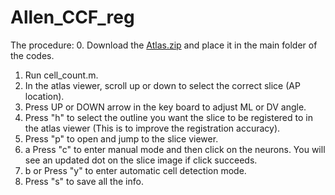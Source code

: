 # Allen_CCF_reg
The procedure:
0. Download the [Atlas.zip](https://drive.google.com/file/d/1-s8XfBQZxoolgtlJvwWK4daDHjxN6Jaa/view?usp=sharing) and place it in the main folder of the codes.
1. Run cell_count.m.
2. In the atlas viewer, scroll up or down to select the correct slice (AP location).
3. Press UP or DOWN arrow in the key board to adjust ML or DV angle.
4. Press "h" to select the outline you want the slice to be registered to in the atlas viewer (This is to improve the registration accuracy).
5. Press "p" to open and jump to the slice viewer.
6. a Press "c" to enter manual mode and then click on the neurons. You will see an updated dot on the slice image if click succeeds.
6. b or Press "y" to enter automatic cell detection mode.
7. Press "s" to save all the info.
